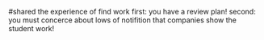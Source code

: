 #shared the experience of find work
first:
you have a review plan!
second:
you must concerce about lows of notifition that companies show the student work!
